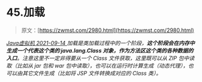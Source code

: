 <!--yml
category: 未分类
date: 0001-01-01 00:00:00
--->

# 45.加载

> 原文：[https://zwmst.com/2980.html](https://zwmst.com/2980.html)

   [ *Java虚拟机* ](https://zwmst.com/java%e8%99%9a%e6%8b%9f%e6%9c%ba)*[ <time datetime="2021-09-14T23:04:48+08:00"> 2021-09-14 </time> ](https://zwmst.com/2980.html)  加载是类加载过程中的一个阶段，**这个阶段会在内存中生成一个代表这个类的 java.lang.Class 对象，作为方法区这个类的各种数据的入口**。注意这里不一定非得要从一个 Class 文件获取，这里既可以从 ZIP 包中读取（比如从 jar 包和 war 包中读取），也可以在运行时计算生成（动态代理），也可以由其它文件生成（比如将 JSP 文件转换成对应的 Class 类）。*